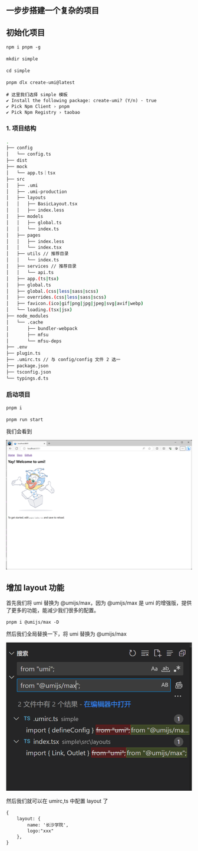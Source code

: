 ﻿## 一步步搭建一个复杂的项目

## 初始化项目

```shell
npm i pnpm -g

mkdir simple

cd simple

pnpm dlx create-umi@latest

# 这里我们选择 simple 模板
✔ Install the following package: create-umi? (Y/n) · true
✔ Pick Npm Client › pnpm
✔ Pick Npm Registry › taobao
```

### 1. 项目结构

```bash
.
├── config
│   └── config.ts
├── dist
├── mock
│   └── app.ts｜tsx
├── src
│   ├── .umi
│   ├── .umi-production
│   ├── layouts
│   │   ├── BasicLayout.tsx
│   │   ├── index.less
│   ├── models
│   │   ├── global.ts
│   │   └── index.ts
│   ├── pages
│   │   ├── index.less
│   │   └── index.tsx
│   ├── utils // 推荐目录
│   │   └── index.ts
│   ├── services // 推荐目录
│   │   └── api.ts
│   ├── app.(ts|tsx)
│   ├── global.ts
│   ├── global.(css|less|sass|scss)
│   ├── overrides.(css|less|sass|scss)
│   ├── favicon.(ico|gif|png|jpg|jpeg|svg|avif|webp)
│   └── loading.(tsx|jsx)
├── node_modules
│   └── .cache
│       ├── bundler-webpack
│       ├── mfsu
│       └── mfsu-deps
├── .env
├── plugin.ts
├── .umirc.ts // 与 config/config 文件 2 选一
├── package.json
├── tsconfig.json
└── typings.d.ts
```

### 启动项目

```shell
pnpm i

pnpm run start
```

我们会看到

![启动](./B182905C-FFC0-449a-83D3-8DD2582C68C7.png)

## 增加 layout 功能

首先我们将 umi 替换为 @umijs/max，因为 @umijs/max 是 umi 的增强版，提供了更多的功能，能减少我们很多的配置。

```shell
pnpm i @umijs/max -D
```

然后我们全局替换一下，将 umi 替换为 @umijs/max

![](./屏幕截图-2023-10-20-113637.png)

然后我们就可以在 umirc,ts 中配置 layout 了

```tsx
{
    layout: {
        name: '长沙学院',
        logo:"xxx"
    },
}
```
